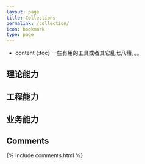 ```yaml
---
layout: page
title: Collections
permalink: /collection/
icon: bookmark
type: page
---
```


* content
{:toc}
一些有用的工具或者其它乱七八糟。。。

## 理论能力



## 工程能力



## 业务能力



## Comments

{% include comments.html %}
